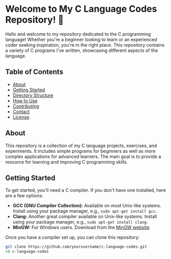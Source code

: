 # Welcome to My C Language Codes Repository! 🎉

Hello and welcome to my repository dedicated to the C programming language! Whether you're a beginner looking to learn or an experienced coder seeking inspiration, you're in the right place. This repository contains a variety of C programs I've written, showcasing different aspects of the language.

## Table of Contents

- [About](#about)
- [Getting Started](#getting-started)
- [Directory Structure](#directory-structure)
- [How to Use](#how-to-use)
- [Contributing](#contributing)
- [Contact](#contact)
- [License](#license)

## About

This repository is a collection of my C language projects, exercises, and experiments. It includes simple programs for beginners as well as more complex applications for advanced learners. The main goal is to provide a resource for learning and improving C programming skills.

## Getting Started

To get started, you'll need a C compiler. If you don't have one installed, here are a few options:

- **GCC (GNU Compiler Collection):** Available on most Unix-like systems. Install using your package manager, e.g., `sudo apt-get install gcc`.
- **Clang:** Another great compiler available on Unix-like systems. Install using your package manager, e.g., `sudo apt-get install clang`.
- **MinGW:** For Windows users. Download from the [MinGW website](http://www.mingw.org/).

Once you have a compiler set up, you can clone this repository:

```bash
git clone https://github.com/yourusername/c-language-codes.git
cd c-language-codes

